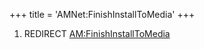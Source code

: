 +++
title = 'AMNet:FinishInstallToMedia'
+++

1.  REDIRECT
    [AM:FinishInstallToMedia](AM:FinishInstallToMedia "wikilink")
